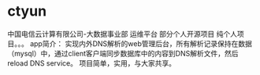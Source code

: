 # ctyun
中国电信云计算有限公司-大数据事业部 运维平台 部分个人开源项目
纯个人项目。。。
app简介：
    实现内外DNS解析的web管理后台，所有解析记录保持在数据（mysql）中，通过client客户端同步数据库中的内容到DNS解析文件，然后reload DNS service。
项目简单，实用，与大家共享。    


